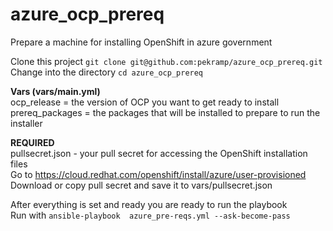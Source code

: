 # azure_ocp_prereq
Prepare a machine for installing OpenShift in azure government

Clone this project `git clone git@github.com:pekramp/azure_ocp_prereq.git`<br />
Change into the directory `cd azure_ocp_prereq`

**Vars (vars/main.yml)**<br />
ocp_release = the version of OCP you want to get ready to install <br />
prereq_packages = the packages that will be installed to prepare to run the installer

**REQUIRED**<br />
pullsecret.json - your pull secret for accessing the OpenShift installation files <br />
Go to https://cloud.redhat.com/openshift/install/azure/user-provisioned <br />
Download or copy pull secret and save it to vars/pullsecret.json

After everything is set and ready you are ready to run the playbook<br />
Run with `ansible-playbook  azure_pre-reqs.yml --ask-become-pass`
